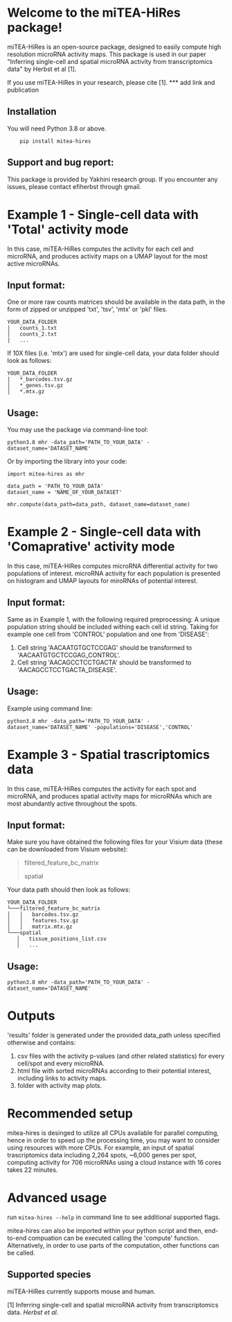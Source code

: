 # Welcome to the miTEA-HiRes package!

miTEA-HiRes is an open-source package, designed to easily compute high resolution microRNA activity 
maps. This package is used in our paper "Inferring single-cell and spatial microRNA 
activity from transcriptomics data" by Herbst et al [1].

If you use miTEA-HiRes in your research, please cite [1]. 
*** add link and publication 

## Installation
You will need Python 3.8 or above.
```
    pip install mitea-hires
```

## Support and bug report:
This package is provided by Yakhini research group.
If you encounter any issues, please contact efiherbst through gmail.

# Example 1 - Single-cell data with 'Total' activity mode
In this case, miTEA-HiRes computes the activity for each cell and microRNA, and produces activity 
maps on a UMAP layout for the most active microRNAs.
## Input format:
One or more raw counts matrices should be available in the data path, in the form of zipped or 
unzipped 'txt', 'tsv', 'mtx' or 'pkl' files. 
 
 ```
YOUR_DATA_FOLDER
|   counts_1.txt
│   counts_2.txt
|   ...
```

If 10X files (i.e. 'mtx') are used for single-cell data, your data folder should look as follows: 
 ```
YOUR_DATA_FOLDER
|   *_barcodes.tsv.gz   
│   *_genes.tsv.gz
│   *.mtx.gz
```
## Usage:
You may use the package via command-line tool:
```
python3.8 mhr -data_path='PATH_TO_YOUR_DATA' -dataset_name='DATASET_NAME'
```

Or by importing the library into your code:
```
import mitea-hires as mhr

data_path = 'PATH_TO_YOUR_DATA'
dataset_name = 'NAME_OF_YOUR_DATASET' 

mhr.compute(data_path=data_path, dataset_name=dataset_name)
```

# Example 2 - Single-cell data with 'Comaprative' activity mode
In this case, miTEA-HiRes computes microRNA differential activity for two populations of interest. 
microRNA activity for each population is presented on histogram and UMAP layouts for miroRNAs of 
potential interest.
## Input format:
Same as in Example 1, with the following required preprocessing:
A unique population string should be included withing each cell id string.
Taking for example one cell from 'CONTROL' population and one from 'DISEASE':
1. Cell string 'AACAATGTGCTCCGAG' should be transformed to 'AACAATGTGCTCCGAG_CONTROL'.
2. Cell string 'AACAGCCTCCTGACTA' should be transformed to 'AACAGCCTCCTGACTA_DISEASE'.
## Usage:
Example using command line:
```
python3.8 mhr -data_path='PATH_TO_YOUR_DATA' -dataset_name='DATASET_NAME' -populations='DISEASE','CONTROL'
```
# Example 3 - Spatial trascriptomics data
In this case, miTEA-HiRes computes the activity for each spot and microRNA, and produces spatial 
activity maps for microRNAs which are most abundantly active throughout the spots.
## Input format:
Make sure you have obtained the following files for your Visium data (these can be downloaded 
from Visium website):
> filtered_feature_bc_matrix
>
> spatial

Your data path should then look as follows:
 ```
YOUR_DATA_FOLDER
└───filtered_feature_bc_matrix
│   │   barcodes.tsv.gz
│   │   features.tsv.gz
│   │   matrix.mtx.gz
└───spatial
	│   tissue_positions_list.csv
	│   ...
```
## Usage:
```
python3.8 mhr -data_path='PATH_TO_YOUR_DATA' -dataset_name='DATASET_NAME'
```

# Outputs
'results' folder is generated under the provided data_path unless specified otherwise and contains:
1. csv files with the activity p-values (and other related statistics) for every cell/spot and 
    every microRNA.
2. html file with sorted microRNAs according to their potential interest, including links to 
    activity maps.
3. folder with activity map plots.

# Recommended setup
mitea-hires is desinged to utilize all CPUs available for parallel computing, hence in order to 
speed up the processing time, you may want to consider using resources with more CPUs.
For example, an input of spatial trascriptomics data including 2,264 spots, ~6,000 genes per spot, 
computing activity for 706 microRNAs using a cloud instance with 16 cores takes 22 minutes.

# Advanced usage
run ```mitea-hires --help``` in command line to see additional supported flags.

mitea-hires can also be imported within your python script and then, end-to-end compuation can be 
executed calling the 'compute' function. Alternatively, in order to use parts of the computation, 
other functions can be called.

## Supported species
miTEA-HiRes currently supports mouse and human. 

[1] Inferring single-cell and spatial microRNA activity from transcriptomics data. *Herbst et al.* 
